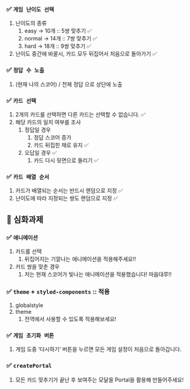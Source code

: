 ### ✅ `게임 난이도 선택`

1. 난이도의 종류
    1. easy → 10개 :: 5쌍 맞추기 ✅
    2. normal → 14개 :: 7쌍 맞추기 ✅
    3. hard → 18개 :: 9쌍 맞추기 ✅
2. 난이도 중간에 바꿀시, 카드 모두 뒤집어서 처음으로 돌아가기  ✅

### ✅ `정답 수 노출`

1. (현재 나의 스코어) / 전체 정답 으로 상단에 노출

### ✅ `카드 선택`

1. 2개의 카드를 선택하면 다른 카드는 선택할 수 없습니다. ✅
2. 해당 카드의 일치 여부를 조사
    1. 정답일 경우
        1. 정답 스코어 증가 
        2. 카드 뒤집힌 채로 유지 ✅
    2. 오답일 경우 ✅
        1. 카드 다시 뒷면으로 돌리기 ✅

### ✅ `카드 배열 순서`

1. 카드가 배열되는 순서는 반드시 랜덤으로 지정 ✅
2. 난이도에 따라 지정되는 쌍도 랜덤으로 지정 ✅


## 🌈 심화과제

### ✅ `애니메이션`

1. 카드를 선택
    1. 뒤집어지는 기깔나는 애니메이션을 적용해주세요!!
2. 카드 쌍을 맞춘 경우
    1. 저는 현재 스코어가 빛나는 애니메이션을 적용했습니다! 마음대루!!

### ✅ `theme` + `styled-components` :: 적용

1. globalstyle 
2. theme
    1. 전역에서 사용할 수 있도록 적용해보세요!

### ✅ `게임 초기화 버튼`

1. 게임 도중 ‘다시하기’ 버튼을 누르면 모든 게임 설정이 처음으로 돌아갑니다.

### ✅ `createPortal`

1. 모든 카드 맞추기가 끝난 후 보여주는 모달을 Portal을 활용해 만들어주세요!